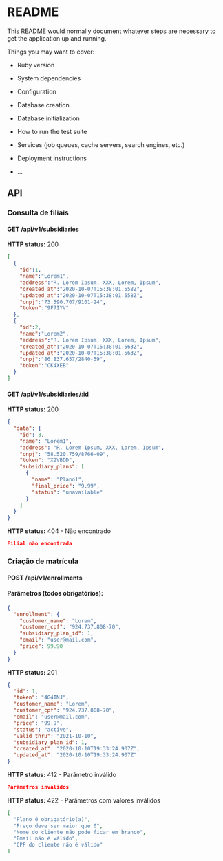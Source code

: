 # README

This README would normally document whatever steps are necessary to get the
application up and running.

Things you may want to cover:

* Ruby version

* System dependencies

* Configuration

* Database creation

* Database initialization

* How to run the test suite

* Services (job queues, cache servers, search engines, etc.)

* Deployment instructions

* ...

## API

### Consulta de filiais

#### GET /api/v1/subsidiaries

**HTTP status:** 200

```json
[
  {
    "id":1,
    "name":"Lorem1",
    "address":"R. Lorem Ipsum, XXX, Lorem, Ipsum",
    "created_at":"2020-10-07T15:38:01.558Z",
    "updated_at":"2020-10-07T15:38:01.558Z",
    "cnpj":"73.590.707/9101-24",
    "token":"9F7IYV"
  },
  {
    "id":2,
    "name":"Lorem2",
    "address":"R. Lorem Ipsum, XXX, Lorem, Ipsum",
    "created_at":"2020-10-07T15:38:01.563Z",
    "updated_at":"2020-10-07T15:38:01.563Z",
    "cnpj":"86.837.657/2840-59",
    "token":"CK4XEB"
  }
]
```

#### GET /api/v1/subsidiaries/:id

**HTTP status:** 200

```json
{
  "data": {
    "id": 3,
    "name": "Lorem1",
    "address": "R. Lorem Ipsum, XXX, Lorem, Ipsum",
    "cnpj": "58.520.759/8766-09",
    "token": "X2VBDD",
    "subsidiary_plans": [
      {
        "name": "Plano1",
        "final_price": "9.99",
        "status": "unavailable"
      }
    ]
  }
}
```


**HTTP status:** 404 - Não encontrado

```json
Filial não encontrada
```

### Criação de matrícula

#### POST /api/v1/enrollments

#### Parâmetros (todos obrigatórios):

```json
{
  "enrollment": { 
    "customer_name": "Lorem",
    "customer_cpf": "924.737.808-70",
    "subsidiary_plan_id": 1,
    "email": "user@mail.com",
    "price": 99.90 
  }
}
```

**HTTP status:** 201

```json
{
  "id": 1,
  "token": "4G4INJ",
  "customer_name": "Lorem",
  "customer_cpf": "924.737.808-70",
  "email": "user@mail.com",
  "price": "99.9",
  "status": "active",
  "valid_thru": "2021-10-10",
  "subsidiary_plan_id": 1,
  "created_at": "2020-10-10T19:33:24.907Z",
  "updated_at": "2020-10-10T19:33:24.907Z"
}
```

**HTTP status:** 412 - Parâmetro inválido

```json
Parâmetros inválidos
```

**HTTP status:** 422 - Parâmetros com valores inválidos

```json
[
  "Plano é obrigatório(a)",
  "Preço deve ser maior que 0",
  "Nome do cliente não pode ficar em branco",
  "Email não é válido",
  "CPF do cliente não é válido"
]
```